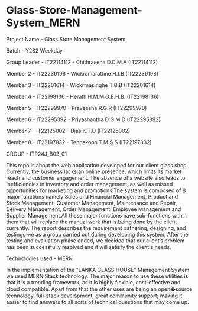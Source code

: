 # Glass-Store-Management-System_MERN

Project Name - Glass Store Management System

Batch - Y2S2 Weekday

Group Leader - IT22114112 - Chithrasena D.C.M.A (IT22114112)

Member 2 - IT22239198 - Wickramarathne H.I.B (IT22239198)

Member 3 - IT22201614 - Wickrmasinghe T.B.B (IT22201614)

Member 4 - IT22198136 - Herath H.M.M.G.E.H.B. (IT22198136)

Member 5 - IT22299970 - Praveesha R.G.R (IT22299970)

Member 6 - IT22295392 - Priyashantha D G M D (IT22295392)

Member 7 - IT22125002 - Dias K.T.D (IT22125002)

Member 8 - IT22197832 - Tennakoon T.M.S.S (IT22197832)

GROUP - ITP24J_B03_01

This repo is about the web application developed for our client glass shop. Currently, the business lacks an online presence, which limits its market reach and customer engagement. The absence of a website also leads to inefficiencies in inventory and order management, as well as missed opportunities for marketing and promotions.The system is composed of 8 major functions namely Sales and Financial Management, Product and Stock Management, Customer Management, Maintenance and Repair, Delivery Management, Order Management, Employee Management and Supplier Management.All these major functions have sub-functions within them that will replace the manual work that is being done by the client currently. The report describes the requirement gathering, designing, and testings we as a group carried out during developing this system. After the testing and evaluation phase ended, we decided that our client’s problem has been successfully resolved and it will satisfy the client's needs.

Technologies used - MERN

In the implementation of the "LANKA GLASS HOUSE" Management System we used MERN Stack technology. The major reason to use these utilities is that it is a trending framework, as it is highly flexible, cost-effective and cloud compatible. Apart from that the other uses are being an open�source technology, full-stack development, great community support; making it easier to find answers to all sorts of technical questions that may come up.
